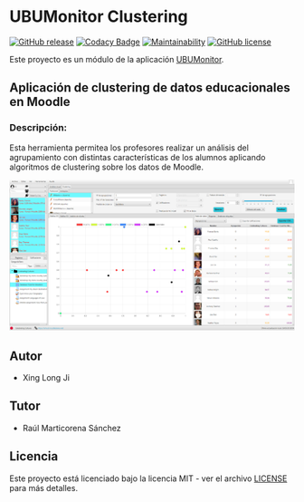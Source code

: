 # UBUMonitor Clustering
[![GitHub release](https://img.shields.io/github/release/xjx1001/UBUMonitor.svg)](https://github.com/xjx1001/UBUMonitor/releases/)
[![Codacy Badge](https://app.codacy.com/project/badge/Grade/ae4733a382c045deb7ea7e78f20eb77a)](https://www.codacy.com/manual/xjx1001/UBUMonitor?utm_source=github.com&amp;utm_medium=referral&amp;utm_content=xjx1001/UBUMonitor&amp;utm_campaign=Badge_Grade)
[![Maintainability](https://api.codeclimate.com/v1/badges/014d3e5cc23c39c659b9/maintainability)](https://codeclimate.com/github/xjx1001/UBUMonitor/maintainability)
[![GitHub license](https://img.shields.io/github/license/xjx1001/UBUMonitor)](https://github.com/xjx1001/UBUMonitor/blob/master/LICENSE)

Este proyecto es un módulo de la aplicación [UBUMonitor](https://github.com/yjx0003/UBUMonitor).

## Aplicación de clustering de datos educacionales en Moodle
### Descripción:
Esta herramienta permitea los profesores realizar un análisis del agrupamiento con distintas características de los alumnos aplicando algoritmos de clustering sobre los datos de Moodle.

![Preview](/latex/img/app_preview.png)

## Autor

-   Xing Long Ji

## Tutor
-   Raúl Marticorena Sánchez

## Licencia
Este proyecto está licenciado bajo la licencia MIT - ver el archivo [LICENSE](LICENSE) para más detalles.
